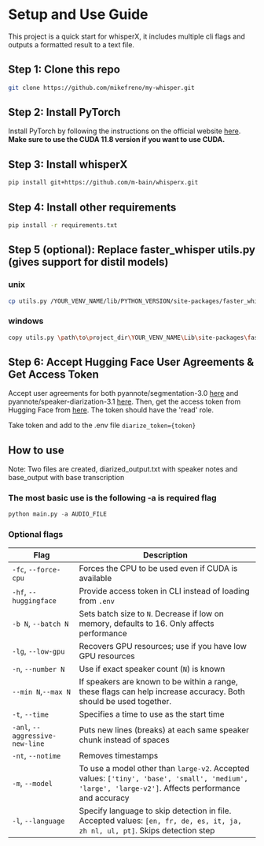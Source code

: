 # Setup and Use Guide

This project is a quick start for whisperX, it includes multiple cli flags and outputs a formatted result to a text file.

## Step 1: Clone this repo
```bash
git clone https://github.com/mikefreno/my-whisper.git
```

## Step 2: Install PyTorch

Install PyTorch by following the instructions on the official website [here](https://pytorch.org/get-started/locally/). **Make sure to use the CUDA 11.8 version if you want to use CUDA.**

## Step 3: Install whisperX
```bash
pip install git+https://github.com/m-bain/whisperx.git
```

## Step 4: Install other requirements
```bash
pip install -r requirements.txt
```

## Step 5 (optional): Replace faster_whisper utils.py (gives support for distil models)
### unix
```bash
cp utils.py /YOUR_VENV_NAME/lib/PYTHON_VERSION/site-packages/faster_whisper/utils.py
```

### windows
```bash
copy utils.py \path\to\project_dir\YOUR_VENV_NAME\Lib\site-packages\faster_whisper\utils.py
```

## Step 6: Accept Hugging Face User Agreements & Get Access Token

Accept user agreements for both pyannote/segmentation-3.0 [here](https://huggingface.co/pyannote/segmentation-3.0) and pyannote/speaker-diarization-3.1 [here](https://huggingface.co/pyannote/speaker-diarization-3.1). Then, get the access token from Hugging Face from [here](https://huggingface.co/settings/tokens). The token should have the 'read' role.

Take token and add to the .env file `diarize_token={token}`

## How to use

Note: Two files are created, diarized_output.txt with speaker notes and base_output with base transcription

### The most basic use is the following -a is required flag
```python
python main.py -a AUDIO_FILE
```

### Optional flags
| Flag | Description |
| --- | --- |
| `-fc`, `--force-cpu` | Forces the CPU to be used even if CUDA is available |
| `-hf`, `--huggingface` | Provide access token in CLI instead of loading from `.env` |
| `-b N`, `--batch N` | Sets batch size to `N`. Decrease if low on memory, defaults to 16. Only affects performance |
| `-lg`, `--low-gpu` | Recovers GPU resources; use if you have low GPU resources |
| `-n`, `--number N` | Use if exact speaker count (`N`) is known |
| `--min N`,`--max N` | If speakers are known to be within a range, these flags can help increase accuracy. Both should be used together. |
| `-t`, `--time` | Specifies a time to use as the start time |
| `-anl`, `--aggressive-new-line` | Puts new lines (breaks) at each same speaker chunk instead of spaces |
| `-nt`, `--notime` | Removes timestamps |
| `-m`, `--model` | To use a model other than `large-v2`. Accepted values: `['tiny', 'base', 'small', 'medium', 'large', 'large-v2']`. Affects performance and accuracy |
| `-l`, `--language` | Specify language to skip detection in file. Accepted values: `[en, fr, de, es, it, ja, zh nl, ul, pt]`. Skips detection step |
